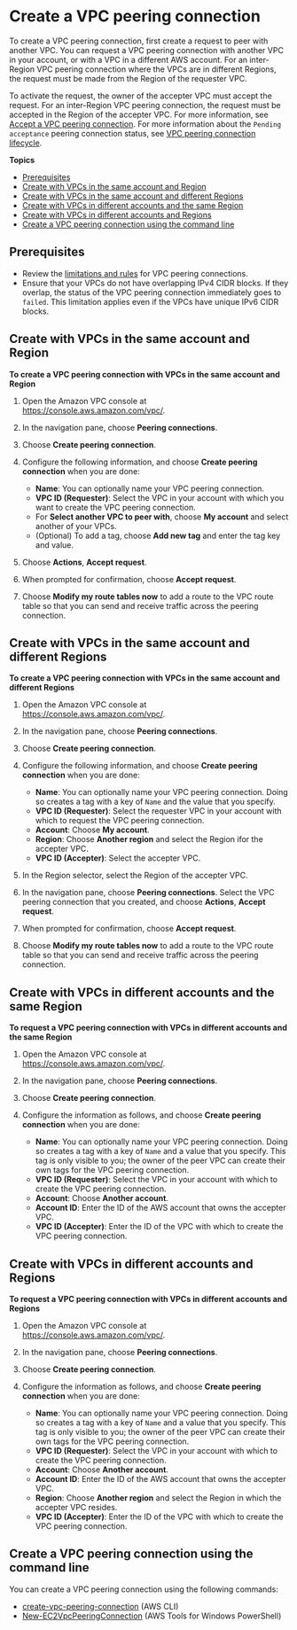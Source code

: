 # Create a VPC peering connection<a name="create-vpc-peering-connection"></a>

To create a VPC peering connection, first create a request to peer with another VPC\. You can request a VPC peering connection with another VPC in your account, or with a VPC in a different AWS account\. For an inter\-Region VPC peering connection where the VPCs are in different Regions, the request must be made from the Region of the requester VPC\.

To activate the request, the owner of the accepter VPC must accept the request\. For an inter\-Region VPC peering connection, the request must be accepted in the Region of the accepter VPC\. For more information, see [Accept a VPC peering connection](accept-vpc-peering-connection.md)\. For more information about the `Pending acceptance` peering connection status, see [VPC peering connection lifecycle](vpc-peering-basics.md#vpc-peering-lifecycle)\.

**Topics**
+ [Prerequisites](#vpc-peering-connection-prerequisites)
+ [Create with VPCs in the same account and Region](#same-account-same-region)
+ [Create with VPCs in the same account and different Regions](#same-account-different-region)
+ [Create with VPCs in different accounts and the same Region](#different-account-same-region)
+ [Create with VPCs in different accounts and Regions](#different-account-different-region)
+ [Create a VPC peering connection using the command line](#create-vpc-peering-connection-command-line)

## Prerequisites<a name="vpc-peering-connection-prerequisites"></a>
+ Review the [limitations and rules](vpc-peering-basics.md#vpc-peering-limitations) for VPC peering connections\.
+ Ensure that your VPCs do not have overlapping IPv4 CIDR blocks\. If they overlap, the status of the VPC peering connection immediately goes to `failed`\. This limitation applies even if the VPCs have unique IPv6 CIDR blocks\.

## Create with VPCs in the same account and Region<a name="same-account-same-region"></a>

**To create a VPC peering connection with VPCs in the same account and Region**

1. Open the Amazon VPC console at [https://console\.aws\.amazon\.com/vpc/](https://console.aws.amazon.com/vpc/)\.

1. In the navigation pane, choose **Peering connections**\.

1. Choose **Create peering connection**\.

1. Configure the following information, and choose **Create peering connection** when you are done:
   + **Name**: You can optionally name your VPC peering connection\. 
   + **VPC ID \(Requester\)**: Select the VPC in your account with which you want to create the VPC peering connection\. 
   + For **Select another VPC to peer with**, choose **My account** and select another of your VPCs\.
   + \(Optional\) To add a tag, choose **Add new tag** and enter the tag key and value\.

1. Choose **Actions**, **Accept request**\.

1. When prompted for confirmation, choose **Accept request**\.

1. Choose **Modify my route tables now** to add a route to the VPC route table so that you can send and receive traffic across the peering connection\.

## Create with VPCs in the same account and different Regions<a name="same-account-different-region"></a>

**To create a VPC peering connection with VPCs in the same account and different Regions**

1. Open the Amazon VPC console at [https://console\.aws\.amazon\.com/vpc/](https://console.aws.amazon.com/vpc/)\.

1. In the navigation pane, choose **Peering connections**\.

1. Choose **Create peering connection**\.

1. Configure the following information, and choose **Create peering connection** when you are done:
   + **Name**: You can optionally name your VPC peering connection\. Doing so creates a tag with a key of `Name` and the value that you specify\. 
   + **VPC ID \(Requester\)**: Select the requester VPC in your account with which to request the VPC peering connection\.
   + **Account**: Choose **My account**\.
   + **Region**: Choose **Another region** and select the Region ifor the accepter VPC\.
   + **VPC ID \(Accepter\)**: Select the accepter VPC\.

1. In the Region selector, select the Region of the accepter VPC\.

1. In the navigation pane, choose **Peering connections**\. Select the VPC peering connection that you created, and choose **Actions**, **Accept request**\.

1. When prompted for confirmation, choose **Accept request**\.

1. Choose **Modify my route tables now** to add a route to the VPC route table so that you can send and receive traffic across the peering connection\.

## Create with VPCs in different accounts and the same Region<a name="different-account-same-region"></a>

**To request a VPC peering connection with VPCs in different accounts and the same Region**

1. Open the Amazon VPC console at [https://console\.aws\.amazon\.com/vpc/](https://console.aws.amazon.com/vpc/)\.

1. In the navigation pane, choose **Peering connections**\.

1. Choose **Create peering connection**\.

1. Configure the information as follows, and choose **Create peering connection** when you are done:
   + **Name**: You can optionally name your VPC peering connection\. Doing so creates a tag with a key of `Name` and a value that you specify\. This tag is only visible to you; the owner of the peer VPC can create their own tags for the VPC peering connection\.
   + **VPC ID \(Requester\)**: Select the VPC in your account with which to create the VPC peering connection\. 
   + **Account**: Choose **Another account**\.
   + **Account ID**: Enter the ID of the AWS account that owns the accepter VPC\.
   + **VPC ID \(Accepter\)**: Enter the ID of the VPC with which to create the VPC peering connection\.

## Create with VPCs in different accounts and Regions<a name="different-account-different-region"></a>

**To request a VPC peering connection with VPCs in different accounts and Regions**

1. Open the Amazon VPC console at [https://console\.aws\.amazon\.com/vpc/](https://console.aws.amazon.com/vpc/)\.

1. In the navigation pane, choose **Peering connections**\.

1. Choose **Create peering connection**\.

1. Configure the information as follows, and choose **Create peering connection** when you are done:
   + **Name**: You can optionally name your VPC peering connection\. Doing so creates a tag with a key of `Name` and a value that you specify\. This tag is only visible to you; the owner of the peer VPC can create their own tags for the VPC peering connection\.
   + **VPC ID \(Requester\)**: Select the VPC in your account with which to create the VPC peering connection\. 
   + **Account**: Choose **Another account**\.
   + **Account ID**: Enter the ID of the AWS account that owns the accepter VPC\.
   + **Region**: Choose **Another region** and select the Region in which the accepter VPC resides\.
   + **VPC ID \(Accepter\)**: Enter the ID of the VPC with which to create the VPC peering connection\.

## Create a VPC peering connection using the command line<a name="create-vpc-peering-connection-command-line"></a>

You can create a VPC peering connection using the following commands:
+ [create\-vpc\-peering\-connection](https://docs.aws.amazon.com/cli/latest/reference/ec2/create-vpc-peering-connection.html) \(AWS CLI\)
+ [New\-EC2VpcPeeringConnection](https://docs.aws.amazon.com/powershell/latest/reference/items/New-EC2VpcPeeringConnection.html) \(AWS Tools for Windows PowerShell\)